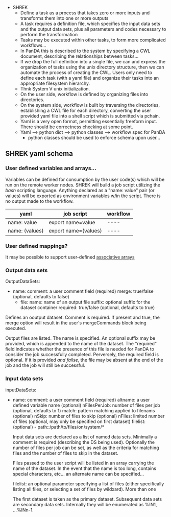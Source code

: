 - SHREK
	- Define a task as a process that takes zero or more inputs and transforms them into one or more outputs
	- A task requires a definition file, which specifies the input data sets and the output data sets, plus all parameters and codes necessary to perform the transformation
	- Tasks may be executed within other tasks, to form more complicated workflows...
	- In PanDA this is described to the system by specifying a CWL document, describing the relationships between tasks...
	- If we drop the full definition into a single file, we can and express the organization of tasks using the unix directory structure, then we can automate the process of creating the CWL.  Users only need to define each task (with a yaml file) and organize their tasks into an appropriate filesystem hierarchy.
	- Thnk System V unix initialization.
	- On the user side, workflow is defined by organizing files into directories.
	- On the system side, workflow is built by traversing the directories, establishing a CWL file for each directory, converting the user provided yaml file into a shell script which is submitted via pchain.
	- Yaml is a very open format, permitting essentially freeform input.  There should be correctness checking at some point.
	- Yaml --> python dict --> python classes --> workflow spec for PanDA
		- python classes should be used to enforce schema upon user...

## SHREK yaml schema

### User defined variables and arrays...

Variables can be defined for consumption by the user code(s) which will be run on the remote worker nodes.  SHREK will build a job script utilizing the *bash* scripting language.  Anything declared as a "name: value" pair (or values) will be exported as environment variables w/in the script.  There is no output made to the workflow.

| yaml | job script | workflow |
| -----| -------------| --------|
| name: value | export name=value | ---- |
| name: (values) | export name=(values) | ---- |

### User defined mappings?
It may be possible to support user-defined [associative arrays](https://stackoverflow.com/questions/688849/associative-arrays-in-shell-scripts)

### Output data sets
OutputDataSets:
- name:
     comment: a user comment field (required)
	 merge: true/false (optional, defaults to false)
	 - file:
	      name: name of an output file
		  suffix: optional suffix for the dataset container
	      required: true/false (optional, defaults to true)

Defines an ooutput dataset.  Comment is required.  If present and true, the merge option will result in the user's mergeCommands block being executed.

Output files are listed.  The name is specified.  An optional suffix may be provided, which is appended to the name of the dataset.  The "required" field indicates whether the presence of this file is needed for PanDA to consider the job successfully completed.  Perversely, the required field is optional.  If it is provided *and failse*, the file may be absent at the end of the job and the job will still be successful.


### Input data sets
inputDataSets:
- name: 
     comment: a user comment field (required)
	 altname: a user defined variable name (optional)
     nFilesPerJob: number of files per job (optional, defaults to 1)
     match: pattern matching applied to filenams (optional)
     nSkip: number of files to skip (optional)
	 nFiles: limited number of files (optional, may only be specified on first dataset)
	 filelist: (optional)
	   - path::/path/to/files/on/system/*
	 
  Input data sets are declared as a list of named data sets.  Minimally a comment is required (describing the DS being used).  Optionally the number of files per job can be set, as well as the criteria for matching files and the number of files to skip in the dataset.
  
  Files passed to the user script will be listed in an array carrying the name of the dataset.  In the event that the name is too long, contains special characters, etc...  an alternate name can be specified... 
  
  filelist: an optional parameter specifying a list of files (either specifically listing all files, or selecting a set of files by wildxard).  More than one 
  
  The first dataset is taken as the primary dataset.  Subsequent data sets are secondary data sets.  Internally they will be enumerated as %IN1, ...%INn-1.